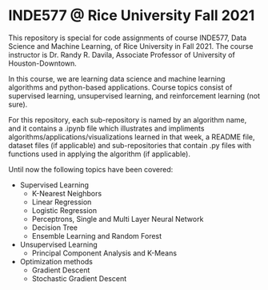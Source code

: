 # INDE577 @ Rice University Fall 2021

This repository is special for code assignments of course INDE577, Data Science and Machine Learning, of Rice University in Fall 2021. The course instructor is Dr. Randy R. Davila, Associate Professor of University of Houston-Downtown.

In this course, we are learning data science and machine learning algorithms and python-based applications. Course topics consist of supervised learning, unsupervised learning, and reinforcement learning (not sure).

For this repository, each sub-repository is named by an algorithm name, and it contains a .ipynb file which illustrates and impliments algorithms/applications/visualizations learned in that week, a README file, dataset files (if applicable) and sub-repositories that contain .py files with functions used in applying the algorithm (if applicable).

Until now the following topics have been covered:

* Supervised Learning
  * K-Nearest Neighbors
  * Linear Regression
  * Logistic Regression
  * Perceptrons, Single and Multi Layer Neural Network
  * Decision Tree
  * Ensemble Learning and Random Forest
* Unsupervised Learning
  * Principal Component Analysis and K-Means
* Optimization methods
  * Gradient Descent
  * Stochastic Gradient Descent






